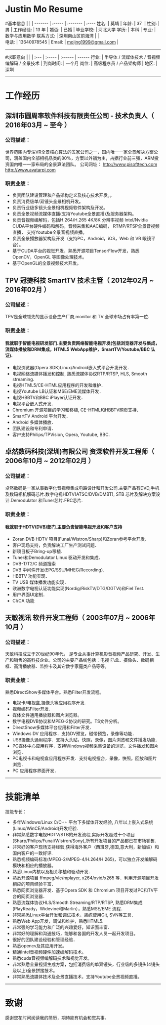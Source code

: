 # Justin Mo Resume



#基本信息
 |   |   |
------- | :----- | :------- | :----
姓名: | 莫靖 | 年龄:  | 37  |
性别: | 男 | 工作经验: | 13 年 |
婚否: | 已婚 | 毕业学校: | 河北大学
学历: | 本科 | 专业: | 数学与应用数学
联系方式: | 深圳南山区前海湾 |  |  
电话:   | 13640978545 | Email: | mojing1999@gmail.com |


---

#求职意向
  |  |  | 
:--- | :----- | :------ | ------
行业: | 半导体 / 流媒体技术 / 音视频编解码 / 全景技术 | 到岗时间: | 一个月
岗位: | 高级程序员 / 产品架构师 | 地区: | 深圳


---

# 工作经历


## 深圳市圆周率软件科技有限责任公司 - 技术负责人（ 2016年03月 ~ 至今 ）

### 公司描述： 
世界范围内专注VR全景核心算法的五家公司之一，国内唯一一家全景解决方案公司，涵盖国内全部相机品类的80%，方案以外销为主，占据行业前三强，ARM投资国内唯一一家布局的全景算法团队。
公司网址：
http://www.pisofttech.com
http://www.avatarpi.com

### 职责业绩： 
- 负责团队建设管理和产品架构定义及核心技术开发。。
- 负责消费级单/双镜头全景相机开发。
- 负责行业级多镜头全景相机视频软件架构及开发。
- 负责全景视频流媒体直播(支持Youtube全景直播)及服务器架构。
- 负责音视频编解码，包括H.264/H.265 4K/8K 分辨率视频 Intel/Nvidia CUDA平台硬件编码和解码，音频采集和AAC编码， RTMP/RTSP全景音视频直播， 支持Youtube全景音视频直播。
- 负责全景播放器架构及开发（支持PC，Android，iOS，Web 和 VR 眼镜平台）。
- 基于CUDA平台的视觉开发，熟悉开源项目TensorFlow开发，熟悉OpenCV，OpenGL 等图像处理技术。
- 基于OpenGL的全景视频技术开发。



 
## TPV 冠捷科技 SmartTV 技术主管（ 2012年02月 ~ 2016年02月 ）

### 公司描述：
TPV是全球领先的显示设备生产厂商,monitor 和 TV 全球市场占有率第一位.

### 职责业绩：  
#### 我就职于智能电视研发部门.主要负责网络智能电视开发(包括浏览器开发与集成，流媒体播放和DRM集成，HTML5 WebApp维护，SmartTV/Youtube/BBC 认证).
- 电视浏览器(Opera SDK)Linux/Android嵌入式平台开发开发．
- 电视网络流媒体播发和控制, 熟悉流媒体协议RTP/RTSP, HLS, Smooth streaming.
- 电视HTML5/CE-HTML应用程序的开发和维护．
- 电视Youtube LB认证和MSE/EME流媒体开发．
- 电视HBBTV和BBC iPlayer认证开发．
- 电视平台嵌入式开发．
- Chromium 开源项目的学习和移植, CE-HTML和HBBTV网页支持．
- SmartTV Android 平台开发．
- Android 多媒体播放．
- 团队建设和专利申请．
- 客户支持Philips/TPVision, Opera, Youtube, BBC.


## 卓然数码科技(深圳)有限公司 资深软件开发工程师（ 2006年10月 ~ 2012年02月 ）

### 公司描述：
卓然数码是一家从事数字化音视频集成电路设计和开发公司.主要产品有DVD,手机及数码相机解码芯片.数字电视HDTV(ATSC/DVB/DMBT), STB 芯片及解决方案设计.Demodulator 和Tuner芯片.FRC芯片.
### 职责业绩：  
#### 我就职于HDTV(DVB)部门.主要负责智能电视开发和客户支持

- Zoran DVB HDTV 项目(Funai/Wistron/Sharp)和Zoran参考平台开发.
- 客户现场支持，负责解决工厂生产测试问题．
- 新项目板子Bring-up移植．
- Tuner和Demodulator Linux 驱动开发和集成．
- DVB-T/T2/C 频道搜索
- DVB 中间件开发(EPG/SSU/MHEG/Recording).
- HBBTV 功能实现．
- TV USB 媒体播发功能实现．
- 欧洲数字电视认证功能实现(Nordig/RiskTV/DTG/DGTVi)和Fiel Test.
- 用户界面UI定制．
- CI/CA 功能



## 天敏视讯 软件开发工程师（ 2003年07月 ~ 2006年10月 ）

### 公司描述：
天敏科技成立于20世纪90年代， 是专业从事计算机影音视频产品研究、开发、生产和销售的高科技企业。公司的主要产品线包括：电视卡\盒、摄像头、数码相框、高清播放器、监控卡及其它数字家庭类产品等等。

### 职责业绩：  

熟悉DirectShow多媒体平台。熟悉Filter开发流程。 

- 电视卡/电视盒,摄像头等应用程序开发. 
- 视频编码Filter开发. 
- 媒体文件通用播放器和图片浏览器。 
- 数字电视DVB协议和MPEG-2协议的研究。TS文件分析。
- DirectShow多媒体平台应用和Filter开发．
- Windows DV 应用程序．支持DV预览，磁带预览，录像等功能．
- USB摄像头通用程序．支持大头贴，快照，录像，图片浏览和文件播发功能．
- PC媒体中心应用程序，支持Windows视频采集设备的浏览，文件播发和图片浏览．
- PC电视卡和电视盒应用程序开发．支持电视搜台，录像，快照，回放和图片浏览．
- PC 应用程序界面开发．



---

# 技能清单
技能专长：
- 多年Windows/Linux C/C++ 平台下多媒体开发经验, 八年以上嵌入式系统(Linux/WinCE/Android)开发经验.
- 非常熟悉数字电视HDTV/STB的开发流程,实际开发超过十个项目(Sharp/Philips/Funai/Wistron/Sony),所有开发项目的产品都已在市场销售. 
- 非常好的客户现场支持经验,获得海外客户（西班牙,德国,意大利，新加坡）和国内客户的一致好评.
- 熟悉视频编码标准(MPEG-2/MPEG-4/H.264/H.265)，可以独立开发编解码模块和相应的播放器。
- 熟悉Linux内核以及相关移植和驱动开发．
- 熟悉开源项目 ffmpeg/vlc/mplayer, x264/xvid/x265 等．利用开源项目开发相应的项目经验丰富．
- 熟悉网页浏览器开发．基于Opera SDK 和 Chromium 项目开发过PC和TV平台的网页浏览器．
- 熟悉流媒体协议HLS/Smooth Streaming/RTP/RTSP, 熟悉DRM集成(PlayReady，Widevine和Marlin），熟悉MSE/EME 流程．
- 非常熟悉Linux平台开发和调试技术，熟练使用Git, SVN等工具．
- 熟悉Web App开发，调试和维护，熟悉HTML5.
- 非常强的学习能力和广泛的兴趣爱好，知识面丰富．
- 非常好的理解和沟通技巧，能够和各国的开发人员一起开发项目。
- 很好的团队建设经验和管理经验．
- 熟悉opencv及其应用开发。
- 精通Intel音视频硬件加速编解码技术。
- 熟悉cuda音视频编解码技术和视觉开发。
- 非常熟悉全景视频生成方案，包括消费级的单双镜头，行业级的多镜头(4镜头及以上)全景拼接技术。
- 非常熟悉流媒体技术及全景直播技术，支持Youtube全景视频直播。 



---

# 致谢
感谢您花时间阅读我的简历，期待能有机会和您共事。


